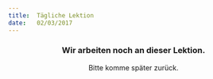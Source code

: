 ```yaml
---
title:  Tägliche Lektion
date:   02/03/2017
---
```


### <center>Wir arbeiten noch an dieser Lektion.</center>
<center>Bitte komme später zurück.</center>